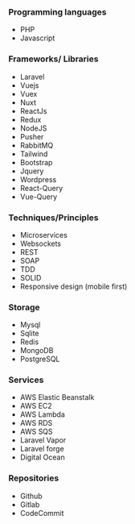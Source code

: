 ### Programming languages

* PHP
* Javascript

### Frameworks/ Libraries

* Laravel
* Vuejs
* Vuex
* Nuxt 
* ReactJs
* Redux
* NodeJS
* Pusher
* RabbitMQ
* Tailwind
* Bootstrap
* Jquery
* Wordpress
* React-Query
* Vue-Query

### Techniques/Principles

* Microservices
* Websockets
* REST
* SOAP
* TDD
* SOLID
* Responsive design (mobile first)  

### Storage

* Mysql
* Sqlite
* Redis
* MongoDB
* PostgreSQL

### Services

* AWS Elastic Beanstalk
* AWS EC2
* AWS Lambda
* AWS RDS
* AWS SQS
* Laravel Vapor
* Laravel forge
* Digital Ocean

### Repositories

* Github
* Gitlab
* CodeCommit
